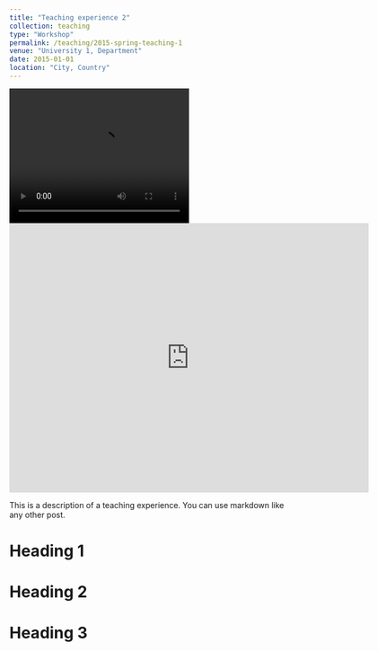 ```yaml
---
title: "Teaching experience 2"
collection: teaching
type: "Workshop"
permalink: /teaching/2015-spring-teaching-1
venue: "University 1, Department"
date: 2015-01-01
location: "City, Country"
---
```


 <video width="320" height="240" autoplay>
  <source src="videos/Tisolant.mp4" type="video/mp4">
</video> 

<iframe
  width="640"
  height="480"
  src="https://youtube.com/embed/3xAK2d_HKs0"
  frameborder="0"
  allow="autoplay; encrypted-media"
  allowfullscreen
>
</iframe>

This is a description of a teaching experience. You can use markdown like any other post.

Heading 1
======

Heading 2
======

Heading 3
======
